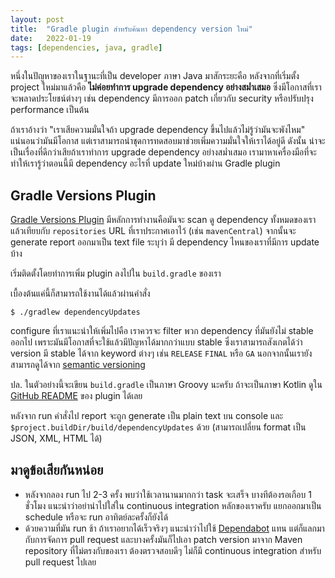 ```yaml
---
layout: post
title:  "Gradle plugin สำหรับค้นหา dependency version ใหม่"
date:   2022-01-19
tags: [dependencies, java, gradle]
---
```


หนึ่งในปัญหาของเราในฐานะที่เป็น developer ภาษา Java มาสักระยะคือ หลังจากที่เริ่มตั้ง project ใหม่มาแล้วคือ **ไม่ค่อยทำการ upgrade dependency อย่างสม่ำเสมอ** ซึ่งมีโอกาสที่เราจะพลาดประโยชน์ต่างๆ เช่น dependency มีการออก patch เกี่ยวกับ security หรือปรับปรุง performance เป็นต้น  

ถ้าเราอ้างว่า "เราเสียความมั่นใจถ้า upgrade dependency ขึ้นไปแล้วไม่รู้ว่ามันจะพังไหม" แน่นอนว่ามันมีโอกาส แต่เราสามารถนำชุดการทดสอบมาช่วยเพิ่มความมั่นใจให้เราได้อยู่ดี ดังนั้น น่าจะเป็นเรื่องที่ดีกว่าเสียถ้าเราทำการ upgrade dependency อย่างสม่ำเสมอ เรามาหาเครื่องมือที่จะทำให้เรารู้ว่าตอนนี้มี dependency อะไรที่ update ใหม่บ้างผ่าน Gradle plugin

## Gradle Versions Plugin
[Gradle Versions Plugin](https://github.com/ben-manes/gradle-versions-plugin) มีหลักการทำงานคือมันจะ scan ดู​ dependency ทั้งหมดของเรา แล้วเทียบกับ `repositories` URL ที่เราประกาศเอาไว้ (เช่น `mavenCentral`) จากนั้นจะ generate report ออกมาเป็น text file ระบุว่า มี dependency ไหนของเราที่มีการ update บ้าง

เริ่มติดตั้งโดยทำการเพิ่ม plugin ลงไปใน `build.gradle` ของเรา

<script src="https://gist.github.com/raksit31667/918b8cfc2f792f258c10629ca520ebf3.js"></script>

เบื้องต้นแค่นี้ก็สามารถใช้งานได้แล้วผ่านคำสั่ง

```shell
$ ./gradlew dependencyUpdates
```

configure ที่เราแนะนำให้เพิ่มไปคือ เราควรจะ filter พวก dependency ที่มันยังไม่ stable ออกไป เพราะมันมีโอกาสที่จะใช้แล้วมีปัญหาได้มากกว่าแบบ stable ซึ่งเราสามารถสังเกตได้ว่า version มี stable ได้จาก keyword ต่างๆ เช่น `RELEASE` `FINAL` หรือ `GA` นอกจากนั้นเรายังสามารถดูได้จาก [semantic versioning](https://semver.org/)

<script src="https://gist.github.com/raksit31667/aa9fdd1b4768093bfe60eaf7b364d0d3.js"></script>

ปล. ในตัวอย่างนี้จะเขียน `build.gradle` เป็นภาษา Groovy นะครับ ถ้าจะเป็นภาษา Kotlin ดูใน [GitHub README]((https://github.com/ben-manes/gradle-versions-plugin)) ของ plugin ได้เลย  

หลังจาก run คำสั่งไป report จะถูก generate เป็น plain text บน console และ `$project.buildDir/build/dependencyUpdates` ด้วย (สามารถเปลี่ยน format เป็น JSON, XML, HTML ได้)

<script src="https://gist.github.com/raksit31667/5c1938fd480d69f2d5d7cec8d0b59007.js"></script>

## มาดูข้อเสียกันหน่อย
- หลังจากลอง run ไป 2-3 ครั้ง พบว่าใช้เวลานานมากกว่า task จะเสร็จ บางทีต้องรอเกือบ 1 ชั่วโมง แนะนำว่าอย่านำไปใส่ใน continuous integration หลักของเราครับ แยกออกมาเป็น schedule หรือจะ run อาทิตย์ละครั้งก็ยังได้
- ด้วยความที่มัน run ช้า ถ้าเราอยากได้เร็วจริงๆ แนะนำว่าไปใช้ [Dependabot](https://github.com/dependabot) แทน แต่ก็แลกมากับการจัดการ pull request และบางครั้งมันก็ไปเอา patch version มาจาก Maven repository ที่ไม่ตรงกับของเรา ต้องตรวจสอบดีๆ ไม่ก็มี continuous integration สำหรับ pull request ไปเลย
